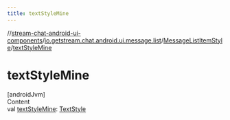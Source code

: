 ```yaml
---
title: textStyleMine
---
```

//[stream-chat-android-ui-components](../../../index.md)/[io.getstream.chat.android.ui.message.list](../index.md)/[MessageListItemStyle](index.md)/[textStyleMine](textStyleMine.md)



# textStyleMine  
[androidJvm]  
Content  
val [textStyleMine](textStyleMine.md): [TextStyle](../../io.getstream.chat.android.ui.common.style/TextStyle/index.md)  



